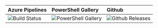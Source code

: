 | Azure Pipelines | PowerShell Gallery | Github |
|:----------------|:-------------------|:-------|
| ![Build Status](https://img.shields.io/azure-devops/build/mmcnabb/250eaaa6-9ec4-4a14-b1dd-851aaed6ad0e/7/master.svg) | ![PowerShell Gallery](https://img.shields.io/powershellgallery/dt/Okta.svg) | ![Github Releases](https://img.shields.io/github/downloads/mattmcnabb/Okta/total.svg) |
